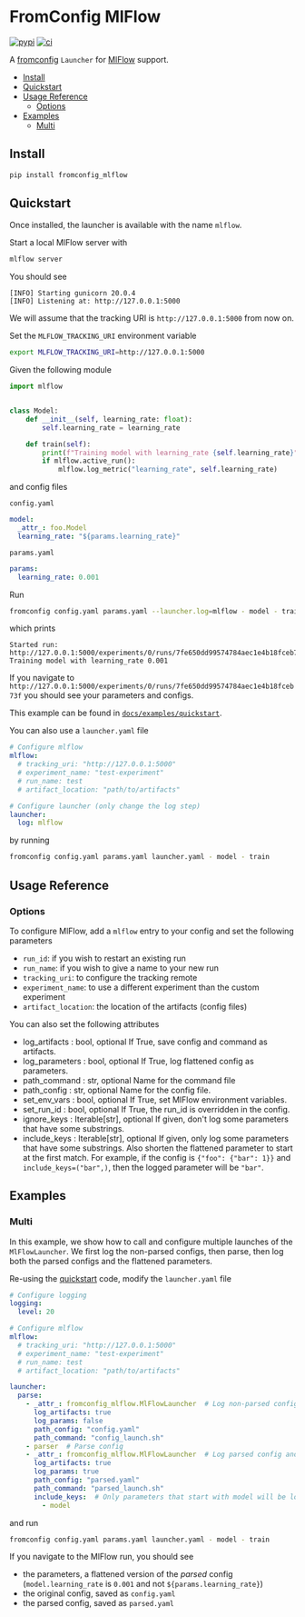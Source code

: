 # FromConfig MlFlow
[![pypi](https://img.shields.io/pypi/v/fromconfig-mlflow.svg)](https://pypi.python.org/pypi/fromconfig-mlflow)
[![ci](https://github.com/criteo/fromconfig-mlflow/workflows/Continuous%20integration/badge.svg)](https://github.com/criteo/fromconfig-mlflow/actions?query=workflow%3A%22Continuous+integration%22)

A [fromconfig](https://github.com/criteo/fromconfig) `Launcher` for [MlFlow](https://www.mlflow.org) support.

<!-- MarkdownTOC -->

- [Install](#install)
- [Quickstart](#quickstart)
- [Usage Reference](#usage-reference)
  - [Options](#options)
- [Examples](#examples)
  - [Multi](#multi)

<!-- /MarkdownTOC -->


<a id="install"></a>
## Install

```bash
pip install fromconfig_mlflow
```

<a id="quickstart"></a>
## Quickstart

Once installed, the launcher is available with the name `mlflow`.

Start a local MlFlow server with

```bash
mlflow server
```

You should see

```
[INFO] Starting gunicorn 20.0.4
[INFO] Listening at: http://127.0.0.1:5000
```

We will assume that the tracking URI is `http://127.0.0.1:5000` from now on.

Set the `MLFLOW_TRACKING_URI` environment variable

```bash
export MLFLOW_TRACKING_URI=http://127.0.0.1:5000
```

Given the following module

```python
import mlflow


class Model:
    def __init__(self, learning_rate: float):
        self.learning_rate = learning_rate

    def train(self):
        print(f"Training model with learning_rate {self.learning_rate}")
        if mlflow.active_run():
            mlflow.log_metric("learning_rate", self.learning_rate)
```

and config files

`config.yaml`

```yaml
model:
  _attr_: foo.Model
  learning_rate: "${params.learning_rate}"
```

`params.yaml`

```yaml
params:
  learning_rate: 0.001
```

Run

```bash
fromconfig config.yaml params.yaml --launcher.log=mlflow - model - train
```

which prints

```
Started run: http://127.0.0.1:5000/experiments/0/runs/7fe650dd99574784aec1e4b18fceb73f
Training model with learning_rate 0.001
```

If you navigate to `http://127.0.0.1:5000/experiments/0/runs/7fe650dd99574784aec1e4b18fceb73f` you should see your parameters and configs.

This example can be found in [`docs/examples/quickstart`](docs/examples/quickstart).

You can also use a `launcher.yaml` file

```yaml
# Configure mlflow
mlflow:
  # tracking_uri: "http://127.0.0.1:5000"
  # experiment_name: "test-experiment"
  # run_name: test
  # artifact_location: "path/to/artifacts"

# Configure launcher (only change the log step)
launcher:
  log: mlflow
```

by running

```bash
fromconfig config.yaml params.yaml launcher.yaml - model - train
```

<a id="usage-reference"></a>
## Usage Reference

<a id="options"></a>
### Options
To configure MlFlow, add a `mlflow` entry to your config and set the following parameters

- `run_id`: if you wish to restart an existing run
- `run_name`: if you wish to give a name to your new run
- `tracking_uri`: to configure the tracking remote
- `experiment_name`: to use a different experiment than the custom
  experiment
- `artifact_location`: the location of the artifacts (config files)

You can also set the following attributes

- log_artifacts : bool, optional
      If True, save config and command as artifacts.
- log_parameters : bool, optional
      If True, log flattened config as parameters.
- path_command : str, optional
      Name for the command file
- path_config : str, optional
      Name for the config file.
- set_env_vars : bool, optional
      If True, set MlFlow environment variables.
- set_run_id : bool, optional
      If True, the run_id is overridden in the config.
- ignore_keys : Iterable[str], optional
      If given, don't log some parameters that have some substrings.
- include_keys : Iterable[str], optional
      If given, only log some parameters that have some substrings.
      Also shorten the flattened parameter to start at the first
      match. For example, if the config is `{"foo": {"bar": 1}}` and
      `include_keys=("bar",)`, then the logged parameter will be
      `"bar"`.


<a id="examples"></a>
## Examples

<a id="multi"></a>
### Multi

In this example, we show how to call and configure multiple launches of the `MlFlowLauncher`. We first log the non-parsed configs, then parse, then log both the parsed configs and the flattened parameters.

Re-using the [quickstart](#quickstart) code, modify the `launcher.yaml` file

```yaml
# Configure logging
logging:
  level: 20

# Configure mlflow
mlflow:
  # tracking_uri: "http://127.0.0.1:5000"
  # experiment_name: "test-experiment"
  # run_name: test
  # artifact_location: "path/to/artifacts"

launcher:
  parse:
    - _attr_: fromconfig_mlflow.MlFlowLauncher  # Log non-parsed config
      log_artifacts: true
      log_params: false
      path_config: "config.yaml"
      path_command: "config_launch.sh"
    - parser  # Parse config
    - _attr_: fromconfig_mlflow.MlFlowLauncher  # Log parsed config and parameters
      log_artifacts: true
      log_params: true
      path_config: "parsed.yaml"
      path_command: "parsed_launch.sh"
      include_keys:  # Only parameters that start with model will be logged as parameters
        - model

```

and run

```bash
fromconfig config.yaml params.yaml launcher.yaml - model - train
```

If you navigate to the MlFlow run, you should see
- the parameters, a flattened version of the *parsed* config (`model.learning_rate` is `0.001` and not `${params.learning_rate}`)
- the original config, saved as `config.yaml`
- the parsed config, saved as `parsed.yaml`
